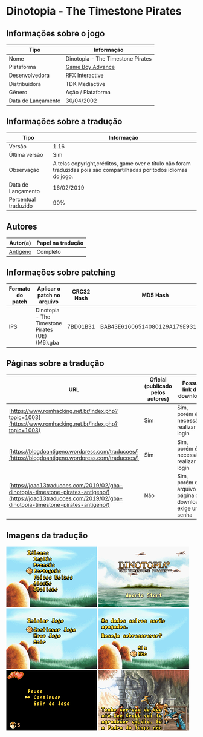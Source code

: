 # Dinotopia - The Timestone Pirates

## Informações sobre o jogo

| Tipo | Informação |
| ----------- | ----------- |
| Nome | Dinotopia \- The Timestone Pirates |
| Plataforma | [Game Boy Advance](../) |
| Desenvolvedora | RFX Interactive |
| Distribuidora | TDK Mediactive |
| Gênero | Ação / Plataforma |
| Data de Lançamento | 30/04/2002 |

## Informações sobre a tradução

| Tipo | Informação |
| ----------- | ----------- |
| Versão | 1\.16 |
| Última versão | Sim |
| Observação | A telas copyright,créditos, game over e título não foram traduzidas pois são compartilhadas por todos idiomas do jogo\. |
| Data de Lançamento | 16/02/2019 |
| Percentual traduzido | 90% |

## Autores

| Autor(a) | Papel na tradução |
| ----------- | ----------- |
| [Antígeno](../../../autores/antigeno/) | Completo |

## Informações sobre patching

| Formato do patch | Aplicar o patch no arquivo | CRC32 Hash | MD5 Hash |
| ----------- | ----------- | ----------- | ----------- |
| IPS | Dinotopia \- The Timestone Pirates \(UE\) \(M6\)\.gba | 7BD01B31 | BAB43E61606514080129A179E931B2B6 |

## Páginas sobre a tradução

| URL | Oficial (publicado pelos autores) | Possuí link de download |
| ----------- | ----------- | ----------- |
| [https://www.romhacking.net.br/index.php?topic=1003](https://www.romhacking.net.br/index.php?topic=1003) | Sim | Sim, porém é necessário realizar login |
| [https://blogdoantigeno.wordpress.com/traducoes/](https://blogdoantigeno.wordpress.com/traducoes/) | Sim | Sim, porém é necessário realizar login |
| [https://joao13traducoes.com/2019/02/gba-dinotopia-timestone-pirates-antigeno/](https://joao13traducoes.com/2019/02/gba-dinotopia-timestone-pirates-antigeno/) | Não | Sim, porém o arquivo ou página de download exige uma senha |

## Imagens da tradução

![Imagem de exemplo da tradução 1](1.png)
![Imagem de exemplo da tradução 2](2.png)
![Imagem de exemplo da tradução 3](3.png)
![Imagem de exemplo da tradução 4](4.png)
![Imagem de exemplo da tradução 5](5.png)
![Imagem de exemplo da tradução 6](6.png)